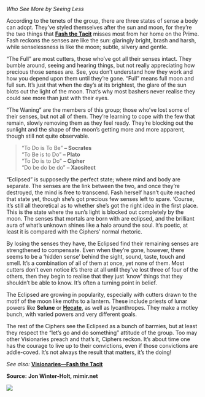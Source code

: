 *Who See More by Seeing Less*

According to the tenets of the group, there are three states of sense a body can adopt. They’ve styled themselves after the sun and moon, for they’re the two things that **[Fash the Tacit](https://mimir.net/cutters/fash-the-tacit/)** misses most from her home on the Prime. Fash reckons the senses are like the sun: glaringly bright, brash and harsh, while senselessness is like the moon; subtle, silvery and gentle.

“The Full” are most cutters, those who’ve got all their senses intact. They bumble around, seeing and hearing things, but not really appreciating how precious those senses are. See, you don’t understand how they work and how you depend upon them until they’re gone. “Full” means full moon and full sun. It’s just that when the day’s at its brightest, the glare of the sun blots out the light of the moon. That’s why most bashers never realise they could see more than just with their eyes.

“The Waning” are the members of this group; those who’ve lost some of their senses, but not all of them. They’re learning to cope with the few that remain, slowly removing them as they feel ready. They’re blocking out the sunlight and the shape of the moon’s getting more and more apparent, though still not quite observable.

> “To Do is To Be” **– Socrates**  
> “To Be is to Do” **– Plato**  
> “To Do is to Do” **– Cipher**  
> “Do be do be do” **– Xaositect**

“Eclipsed” is supposedly the perfect state; where mind and body are separate. The senses are the link between the two, and once they’re destroyed, the mind is free to transcend. Fash herself hasn’t quite reached that state yet, though she’s got precious few senses left to spare. ‘Course, it’s still all theoretical as to whether she’s got the right idea in the first place. This is the state where the sun’s light is blocked out completely by the moon. The senses that mortals are born with are eclipsed, and the brilliant aura of what’s unknown shines like a halo around the soul. It’s poetic, at least it is compared with the Ciphers’ normal rhetoric.

By losing the senses they have, the Eclipsed find their remaining senses are strengthened to compensate. Even when they’re gone, however, there seems to be a ‘hidden sense’ behind the sight, sound, taste, touch and smell. It’s a combination of all of them at once, yet none of them. Most cutters don’t even notice it’s there at all until they’ve lost three of four of the others, then they begin to realise that they just ‘know’ things that they shouldn’t be able to know. It’s often a turning point in belief.

The Eclipsed are growing in popularity, especially with cutters drawn to the motif of the moon like moths to a lantern. These include priests of lunar powers like **Selune** or **[Hecate](https://mimir.net/powers/hecate/)**, as well as lycanthropes. They make a motley bunch, with varied powers and very different goals.

The rest of the Ciphers see the Eclipsed as a bunch of barmies, but at least they respect the “let’s go and do something” attitude of the group. Too may other Visionaries preach and that’s it, Ciphers reckon. It’s about time one has the courage to live up to their convictions, even if those convictions are addle-coved. It’s not always the result that matters, it’s the doing!

_See also:_ **[Visionaries—Fash the Tacit](https://mimir.net/cutters/fash-the-tacit/)**

**Source:** __Jon Winter-Holt, mimir.net__

![](https://mimir.net/wp-content/uploads/eclipsed_ciphers.png)